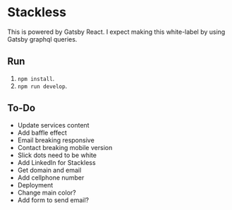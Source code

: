 # Stackless

This is powered by Gatsby React. I expect making this white-label by using Gatsby graphql queries.

## Run

1. `npm install`.
2. `npm run develop`.

## To-Do

- Update services content
- Add baffle effect
- Email breaking responsive
- Contact breaking mobile version
- Slick dots need to be white
- Add LinkedIn for Stackless
- Get domain and email
- Add cellphone number
- Deployment
- Change main color?
- Add form to send email?
